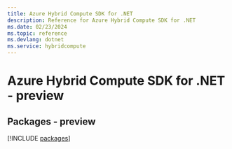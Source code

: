 ```yaml
---
title: Azure Hybrid Compute SDK for .NET
description: Reference for Azure Hybrid Compute SDK for .NET
ms.date: 02/23/2024
ms.topic: reference
ms.devlang: dotnet
ms.service: hybridcompute
---
```

# Azure Hybrid Compute SDK for .NET - preview
## Packages - preview
[!INCLUDE [packages](hybrid-compute-index.md)]